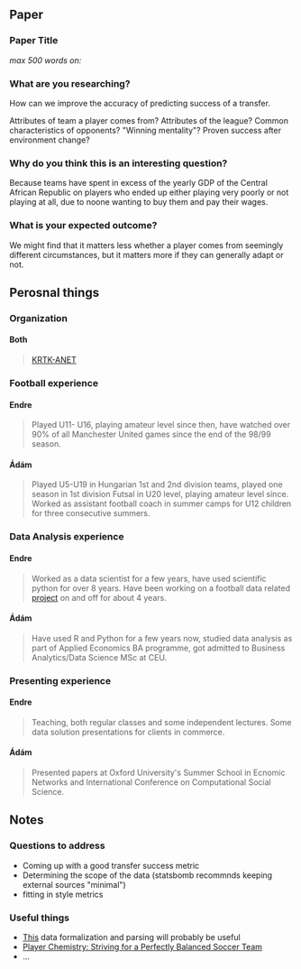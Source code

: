 
## Paper

### Paper Title

*max 500 words on:*

### What are you researching?

How can we improve the accuracy of predicting success of a transfer.

Attributes of team a player comes from? Attributes of the league? Common characteristics of opponents? "Winning mentality"? Proven success after environment change?

### Why do you think this is an interesting question?

Because teams have spent in excess of the yearly GDP of the Central African Republic on players who ended up either playing very poorly or not playing at all, due to noone wanting to buy them and pay their wages.

### What is your expected outcome?

We might find that it matters less whether a player comes from seemingly different circumstances, but it matters more if they can generally adapt or not.


## Perosnal things

### Organization

#### Both
> [KRTK-ANET](https://anet.krtk.mta.hu/)

### Football experience

#### Endre

> Played U11- U16, playing amateur level since then, have watched over 90% of all Manchester United games since the end of the 98/99 season.

#### Ádám

> Played U5-U19 in Hungarian 1st and 2nd division teams, played one season in 1st division Futsal in U20 level, playing amateur level since. Worked as assistant football coach in summer camps for U12 children for three consecutive summers.  

### Data Analysis experience

#### Endre

> Worked as a data scientist for a few years, have used scientific python for over 8 years. Have been working on a football data related [project](https://endremborza.github.io/football-data-research/) on and off for about 4 years.

#### Ádám

> Have used R and Python for a few years now, studied data analysis as part of Applied Economics BA programme, got admitted to Business Analytics/Data Science MSc at CEU. 

### Presenting experience

#### Endre

> Teaching, both regular classes and some independent lectures. Some data solution presentations for clients in commerce.

#### Ádám

> Presented papers at Oxford University's Summer School in Ecnomic Networks and International Conference on Computational Social Science. 


## Notes

### Questions to address

- Coming up with a good transfer success metric
- Determining the scope of the data (statsbomb recommnds keeping external sources "minimal")
- fitting in style metrics

### Useful things
- [This](https://github.com/ML-KULeuven/socceraction/) data formalization and parsing will probably be useful
- [Player Chemistry: Striving for a Perfectly Balanced Soccer Team](https://arxiv.org/abs/2003.01712)
- ...

